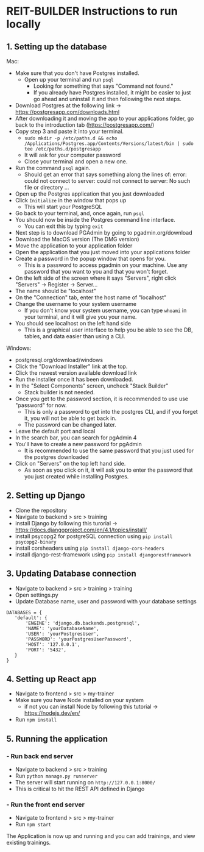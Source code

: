 # REIT-BUILDER Instructions to run locally

## 1. Setting up the database

Mac:
- Make sure that you don't have Postgres installed.
	- Open up your terminal and run `psql`
		- Looking for something that says "Command not found."
		- If you already have Postgres installed, it might be easier to just go ahead and uninstall it and then following the next steps.
- Download Postgres at the following link -> https://postgresapp.com/downloads.html
- After downloading it and moving the app to your applications folder, go back to the introduction tab (https://postgresapp.com/)
- Copy step 3 and paste it into your terminal.
	- `sudo mkdir -p /etc/paths.d && echo /Applications/Postgres.app/Contents/Versions/latest/bin | sudo tee /etc/paths.d/postgresapp`
	- It will ask for your computer password
	- Close your terminal and open a new one.
- Run the command `psql` again.
	- Should get an error that says something along the lines of:
		error: could not connect to server: could not connect to server: No such file or directory ...
- Open up the Postgres application that you just downloaded
- Click `Initialize` in the window that pops up
	- This will start your PostgreSQL
- Go back to your terminal, and, once again, run `psql`
- You should now be inside the Postgres command line interface.
	- You can exit this by typing `exit`
- Next step is to download PGAdmin by going to pgadmin.org/download
- Download the MacOS version (The DMG version)
- Move the application to your application folder
- Open the application that you just moved into your applications folder
- Create a password in the popup window that opens for you.
	- This is a password to access pgadmin on your machine. Use any password that you want to you and that you won't forget.
- On the left side of the screen where it says "Servers", right click "Servers" -> Register -> Server...
- The name should be "localhost"
- On the "Connection" tab, enter the host name of "localhost"
- Change the username to your system username
	- If you don't know your system username, you can type `whoami` in your terminal, and it will give you your name.
- You should see localhost on the left hand side
	- This is a graphical user interface to help you be able to see the DB, tables, and data easier than using a CLI.

Windows: 
- postgresql.org/download/windows
- Click the "Download Installer" link at the top.
- Click the newest version available download link
- Run the installer once it has been downloaded.
- In the "Select Components" screen, uncheck "Stack Builder"
	- Stack builder is not needed.
- Once you get to the password section, it is recommended to use use "password" for now.
	- This is only a password to get into the postgres CLI, and if you forget it, you will not be able to get back in.
	- The password can be changed later.
- Leave the default port and local
- In the search bar, you can search for pgAdmin 4
- You'll have to create a new password for pgAdmin
	- It is recommended to use the same password that you just used for the postgres downloaded
- Click on "Servers" on the top left hand side.
	- As soon as you click on it, it will ask you to enter the password that you just created while installing Postgres.
  
## 2. Setting up Django
 - Clone the repository 
 - Navigate to backend > src > training
 - install Django by following this turorial -> https://docs.djangoproject.com/en/4.1/topics/install/
 - install psycopg2 for postgreSQL connection using `pip install psycopg2-binary`
 - install corsheaders using `pip install django-cors-headers`
 - install django-rest-framework using `pip install djangorestframework`
 
## 3. Updating Database connection
 - Navigate to backend > src > training > training 
 - Open settings.py
 - Update Database name, user and password with your database settings
 ```
 DATABASES = {
    'default': {
        'ENGINE': 'django.db.backends.postgresql',
        'NAME': 'yourDatabaseName',
        'USER': 'yourPostgresUser',
        'PASSWORD': 'yourPostgresUserPassword',
        'HOST': '127.0.0.1',
        'PORT': '5432',
    }
}
 ```
## 4. Setting up React app
- Navigate to frontend > src > my-trainer
- Make sure you have Node installed on your system 
  - if not you can install Node by following this tutorial -> https://nodejs.dev/en/
- Run `npm install`

## 5. Running the application

### - Run back end server
- Navigate to backend > src > training 
- Run `python manage.py runserver`
- The server will start running on `http://127.0.0.1:8000/`
- This is critical to hit the REST API defined in Django

### - Run the front end server
- Navigate to frontend > src > my-trainer
- Run `npm start`

The Application is now up and running and you can add trainings, and view existing trainings.

 
